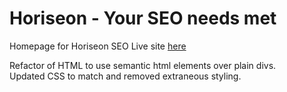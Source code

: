 # Horiseon - Your SEO needs met

Homepage for Horiseon SEO
Live site [here](https://example.com)

Refactor of HTML to use semantic html elements over plain divs.\
Updated CSS to match and removed extraneous styling.
